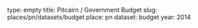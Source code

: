 type: empty
title: Pitcairn / Government Budget
slug: places/pn/datasets/budget
place: pn
dataset: budget
year: 2014
